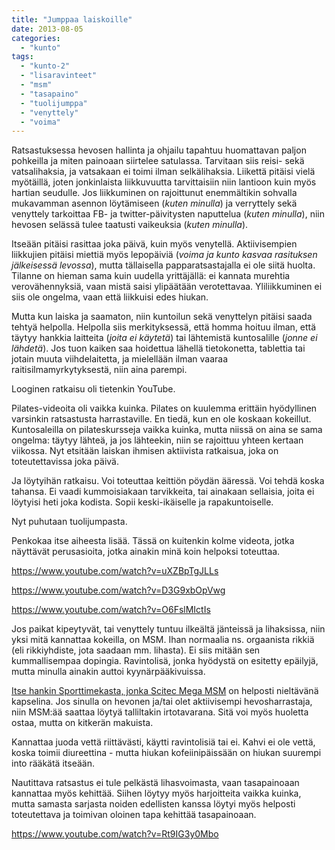 ```yaml
---
title: "Jumppaa laiskoille"
date: 2013-08-05
categories: 
  - "kunto"
tags: 
  - "kunto-2"
  - "lisaravinteet"
  - "msm"
  - "tasapaino"
  - "tuolijumppa"
  - "venyttely"
  - "voima"
---
```


Ratsastuksessa hevosen hallinta ja ohjailu tapahtuu huomattavan paljon pohkeilla ja miten painoaan siirtelee satulassa. Tarvitaan siis reisi- sekä vatsalihaksia, ja vatsakaan ei toimi ilman selkälihaksia. Liikettä pitäisi vielä myötäillä, joten jonkinlaista liikkuvuutta tarvittaisiin niin lantioon kuin myös hartian seudulle. Jos liikkuminen on rajoittunut enemmältikin sohvalla mukavamman asennon löytämiseen (_kuten minulla_) ja verryttely sekä venyttely tarkoittaa FB- ja twitter-päivitysten naputtelua (_kuten minulla_), niin hevosen selässä tulee taatusti vaikeuksia (_kuten minulla_).

<!--more-->

Itseään pitäisi rasittaa joka päivä, kuin myös venytellä. Aktiivisempien liikkujien pitäisi miettiä myös lepopäiviä (_voima ja kunto kasvaa rasituksen jälkeisessä levossa_), mutta tällaisella papparatsastajalla ei ole siitä huolta. Tilanne on hieman sama kuin uudella yrittäjällä: ei kannata murehtia verovähennyksiä, vaan mistä saisi ylipäätään verotettavaa. Yliliikkuminen ei siis ole ongelma, vaan että liikkuisi edes hiukan.

Mutta kun laiska ja saamaton, niin kuntoilun sekä venyttelyn pitäisi saada tehtyä helpolla. Helpolla siis merkityksessä, että homma hoituu ilman, että täytyy hankkia laitteita (_joita ei käytetä_) tai lähtemistä kuntosalille (_jonne ei lähdetä_). Jos tuon kaiken saa hoidettua lähellä tietokonetta, tablettia tai jotain muuta viihdelaitetta, ja mielellään ilman vaaraa raitisilmamyrkytyksestä, niin aina parempi.

Looginen ratkaisu oli tietenkin YouTube.

Pilates-videoita oli vaikka kuinka. Pilates on kuulemma erittäin hyödyllinen varsinkin ratsastusta harrastaville. En tiedä, kun en ole koskaan kokeillut. Kuntosaleilla on pilateskursseja vaikka kuinka, mutta niissä on aina se sama ongelma: täytyy lähteä, ja jos lähteekin, niin se rajoittuu yhteen kertaan viikossa. Nyt etsitään laiskan ihmisen aktiivista ratkaisua, joka on toteutettavissa joka päivä.

Ja löytyihän ratkaisu. Voi toteuttaa keittiön pöydän ääressä. Voi tehdä koska tahansa. Ei vaadi kummoisiakaan tarvikkeita, tai ainakaan sellaisia, joita ei löytyisi heti joka kodista. Sopii keski-ikäiselle ja rapakuntoiselle.

Nyt puhutaan tuolijumpasta.

Penkokaa itse aiheesta lisää. Tässä on kuitenkin kolme videota, jotka näyttävät perusasioita, jotka ainakin minä koin helpoksi toteuttaa.

https://www.youtube.com/watch?v=uXZBpTgJLLs

https://www.youtube.com/watch?v=D3G9xbOpVwg

https://www.youtube.com/watch?v=O6FslMIctIs

Jos paikat kipeytyvät, tai venyttely tuntuu ilkeältä jänteissä ja lihaksissa, niin yksi mitä kannattaa kokeilla, on MSM. Ihan normaalia ns. orgaanista rikkiä (eli rikkiyhdiste, jota saadaan mm. lihasta). Ei siis mitään sen kummallisempaa dopingia. Ravintolisä, jonka hyödystä on esitetty epäilyjä, mutta minulla ainakin auttoi kyynärpääkivuissa.

[Itse hankin Sporttimekasta, jonka Scitec Mega MSM](http://www.sporttimekka.fi/scitec-mega-msm-100-kaps-p-806.html) on helposti nieltävänä kapselina. Jos sinulla on hevonen ja/tai olet aktiivisempi hevosharrastaja, niin MSM:ää saattaa löytyä talliltakin irtotavarana. Sitä voi myös huoletta ostaa, mutta on kitkerän makuista.

Kannattaa juoda vettä riittävästi, käytti ravintolisiä tai ei. Kahvi ei ole vettä, koska toimii diureettina - mutta hiukan kofeiinipäissään on hiukan suurempi into rääkätä itseään.

Nautittava ratsastus ei tule pelkästä lihasvoimasta, vaan tasapainoaan kannattaa myös kehittää. Siihen löytyy myös harjoitteita vaikka kuinka, mutta samasta sarjasta noiden edellisten kanssa löytyi myös helposti toteutettava ja toimivan oloinen tapa kehittää tasapainoaan.

https://www.youtube.com/watch?v=Rt9IG3y0Mbo
